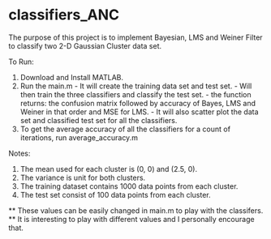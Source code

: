 classifiers_ANC
===============

The purpose of this project is to implement Bayesian, LMS and Weiner Filter to classify two 2-D Gaussian Cluster data set.

To Run:
  1. Download and Install MATLAB.
  2. Run the main.m
    - It will create the training data set and test set.
    - Will then train the three classifiers and classify the test set.
    - the function returns: the confusion matrix followed by accuracy of Bayes, LMS and Weiner in that order and MSE for LMS.
    - It will also scatter plot the data set and classified test set for all the classifiers.
  3. To get the average accuracy of all the classifiers for a count of iterations, run average_accuracy.m
  
Notes:
  1. The mean used for each cluster is (0, 0) and (2.5, 0).
  2. The variance is unit for both clusters.
  3. The training dataset contains 1000 data points from each cluster.
  4. The test set consist of 100 data points from each cluster.
  
** These values can be easily changed in main.m to play with the classifers.
** It is interesting to play with different values and I personally encourage that.
